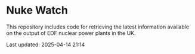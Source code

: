 # Nuke Watch

This repository includes code for retrieving the latest information available on the output of EDF nuclear power plants in the UK.

Last updated: 2025-04-14 21:14
